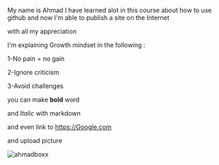 My name is Ahmad
I have learned alot in this course about how to use github and now I'm able to publish a site on the Internet

with all my appreciation

I'm explaining Growth mindset in the following :

1-No pain = no gain

2-Ignore criticism

3-Avoid challenges
 
you can make **bold** word

and *Italic* with markdown

and even link to https://Google.com
 
 and upload picture 
 
 ![ahmadboxx](https://amp.businessinsider.com/images/592f4169b74af41b008b5977-750-563.jpg)
 
 
